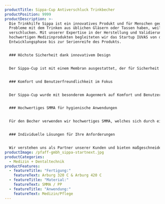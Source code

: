 ```yaml
---
productTitle: Sippa-Cup Antiverschluck Trinkbecher
productPosition: 9999
productDescription: >-
  Die Trinkhilfe Sippa ist ein innovatives Produkt und für Menschen gedacht, die
  Probleme mit dem Trinken aus üblichen Gläsern oder Tassen haben, weil sie sich
  verschlucken. Mit unserer Expertise in der Herstellung und Validierung von
  hochwertigen Medizinprodukten begleiteten wir das Startup IUVAS von der
  Entwicklungsphase bis zur Serienreife des Produkts.


  ### Höchste Sicherheit dank innovativem Design


  Der Sippa-Cup ist mit einem Membran ausgestattet, der für Sicherheit beim Trinken sorgt. Er ermöglicht dem Benutzer, sicher und kontrolliert Flüssigkeiten einzunehmen, ohne das Risiko des Verschluckens zu erhöhen. Dies ist insbesondere für Patienten relevant, die im Liegen trinken müssen.


  ### Komfort und Benutzerfreundlichkeit im Fokus


  Der Sippa-Cup wurde mit besonderem Augenmerk auf Komfort und Benutzerfreundlichkeit entwickelt. Das ergonomische Design und die rutschfeste Oberfläche gewährleisten eine sichere Handhabung, sowohl für den Patienten als auch für das medizinische Fachpersonal. Der Trinkbecher ist leicht zu reinigen und für den Mehrfachgebrauch geeignet.


  ### Hochwertiges SMMA für hygienische Anwendungen


  Für den Becher verwenden wir hochwertiges SMMA, welches sich durch eine hohe Transparenz und eine ausgezeichnete Kratzfestigkeit auszeichnet. Zudem ist es beständig gegenüber Chemikalien und darf im Lebensmittelbereich eingesetzt werden. Alle anderen Komponenten werden aus PP gefertigt.


  ### Individuelle Lösungen für Ihre Anforderungen


  Wir verstehen uns als Partner unserer Kunden und bieten maßgeschneiderte Lösungen, die den spezifischen Anforderungen und Bedürfnissen gerecht werden. Gemeinsam entwickeln wir innovative Produkte wie den Sippa Cup, der den medizinischen Standards entspricht und den Komfort und die Sicherheit der Patienten verbessern. Vertrauen Sie auf unsere Fachkompetenz und Erfahrung in der Herstellung von Medizinprodukten.
productImage: /pfaff-gmbh_sippa-startnext.jpg
productCategories:
  - Medizin + Dentaltechnik
productFeatures:
  - featureTitle: "Fertigung:"
    featureText: Arburg 320 C & Arburg 420 C
  - featureTitle: "Material:"
    featureText: SMMA / PP
  - featureTitle: "Anwendung:"
    featureText: Medizin/Pflege
---
```

